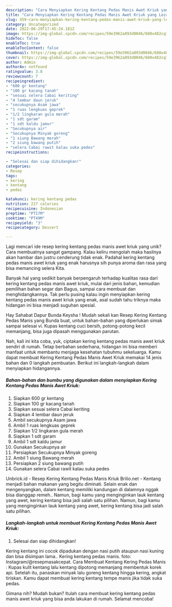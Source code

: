 ```yaml
---
description: "Cara Menyiapkan Kering Kentang Pedas Manis Awet Kriuk yang Lezat Sekali"
title: "Cara Menyiapkan Kering Kentang Pedas Manis Awet Kriuk yang Lezat Sekali"
slug: 459-cara-menyiapkan-kering-kentang-pedas-manis-awet-kriuk-yang-lezat-sekali
category: Uncategorized
date: 2022-06-29T17:45:24.181Z
image: https://img-global.cpcdn.com/recipes/59e3962a893d0046/680x482cq70/kering-kentang-pedas-manis-awet-kriuk-foto-resep-utama.jpg
hideToc: false
enableToc: true
enableTocContent: false
thumbnail: https://img-global.cpcdn.com/recipes/59e3962a893d0046/680x482cq70/kering-kentang-pedas-manis-awet-kriuk-foto-resep-utama.jpg
cover: https://img-global.cpcdn.com/recipes/59e3962a893d0046/680x482cq70/kering-kentang-pedas-manis-awet-kriuk-foto-resep-utama.jpg
author: Admin
authorAv: notfound
ratingvalue: 3.8
reviewcount: 7
recipeingredient:
- "600 gr kentang"
- "100 gr kacang tanah"
- "sesuai selera Cabai keriting"
- "4 lembar daun jeruk"
- "secukupnya Asam jawa"
- "1 ruas lengkuas geprek"
- "1/2 lingkaran gula merah"
- "1 sdt garam"
- "1 sdt kaldu jamur"
- "Secukupnya air"
- "Secukupnya Minyak goreng"
- "1 siung Bawang merah"
- "2 siung bawang putih"
- "selera Cabai rawit kalau suka pedes"
recipeinstructions:

- "Selesai dan siap dihidangkan!"
categories:
- Resep
tags:
- kering
- kentang
- pedas

katakunci: kering kentang pedas 
nutrition: 217 calories
recipecuisine: Indonesian
preptime: "PT17M"
cooktime: "PT49M"
recipeyield: "3"
recipecategory: Dessert

---
```





Lagi mencari ide resep kering kentang pedas manis awet kriuk yang unik? Cara membuatnya sangat gampang. Kalau keliru mengolah maka hasilnya akan hambar dan justru cenderung tidak enak. Padahal kering kentang pedas manis awet kriuk yang enak harusnya sih punya aroma dan rasa yang bisa memancing selera Kita.





Banyak hal yang sedikit banyak berpengaruh terhadap kualitas rasa dari kering kentang pedas manis awet kriuk, mulai dari jenis bahan, kemudian pemilihan bahan segar dan Bagus, sampai cara membuat dan menghidangkannya. Tak perlu pusing kalau ingin menyiapkan kering kentang pedas manis awet kriuk yang enak,      asal sudah tahu triknya maka hidangan ini bisa menjadi suguhan spesial.














Hay Sahabat Dapur Bunda Keysha ! Mudah sekali kan Resep Kering Kentang Pedas Manis yang Bunda buat, untuk bahan-bahan yang diperlukan simak sampai selesai vi. Kupas kentang cuci bersih, potong-potong kecil memanjang, bisa juga dipasah menggunakan parutan.






Nah, kali ini kita coba, yuk, ciptakan kering kentang pedas manis awet kriuk sendiri di rumah. Tetap berbahan sederhana, hidangan ini bisa memberi manfaat untuk membantu menjaga kesehatan tubuhmu sekeluarga. Kamu dapat membuat Kering Kentang Pedas Manis Awet Kriuk memakai 14 jenis bahan dan 0 langkah pembuatan. Berikut ini langkah-langkah dalam menyiapkan hidangannya.

<!--inarticleads1-->

##### Bahan-bahan dan bumbu yang digunakan dalam menyiapkan Kering Kentang Pedas Manis Awet Kriuk:

1. Siapkan 600 gr kentang
1. Siapkan 100 gr kacang tanah
1. Siapkan sesuai selera Cabai keriting
1. Siapkan 4 lembar daun jeruk
1. Ambil secukupnya Asam jawa
1. Ambil 1 ruas lengkuas geprek
1. Siapkan 1/2 lingkaran gula merah
1. Siapkan 1 sdt garam
1. Ambil 1 sdt kaldu jamur
1. Gunakan Secukupnya air
1. Persiapkan Secukupnya Minyak goreng
1. Ambil 1 siung Bawang merah
1. Persiapkan 2 siung bawang putih
1. Gunakan selera Cabai rawit kalau suka pedes


Unbrick.id - Resep Kering Kentang Pedas Manis Kriuk Brilio.net - Kentang menjadi bahan makanan yang begitu diminati. Selain enak dan mengenyangkan, dalam kentang memiliki kandungan di dalamnya nggak bisa dianggap remeh.. Namun, bagi kamu yang menginginkan lauk kentang yang awet, kering kentang bisa jadi salah satu pilihan. Namun, bagi kamu yang menginginkan lauk kentang yang awet, kering kentang bisa jadi salah satu pilihan. 

<!--inarticleads2-->

##### Langkah-langkah untuk membuat Kering Kentang Pedas Manis Awet Kriuk:


1. Selesai dan siap dihidangkan!

Kering kentang ini cocok dipadukan dengan nasi putih ataupun nasi kuning dan bisa disimpan lama.. Kering kentang pedas manis. foto: Instagram/@resepmasakcepat. Cara Membuat Kentang Kering Pedas Manis : Kupas kulit kentang lalu kentang dipotong memanjang membentuk korek api. Setelah itu, panaskan minyak lalu goreng kentang hingga kering, angkat tiriskan. Kamu dapat membuat kering kentang tempe manis jika tidak suka pedas. 

Gimana nih? Mudah bukan? Itulah cara membuat kering kentang pedas manis awet kriuk yang bisa anda lakukan di rumah. Selamat mencoba!
